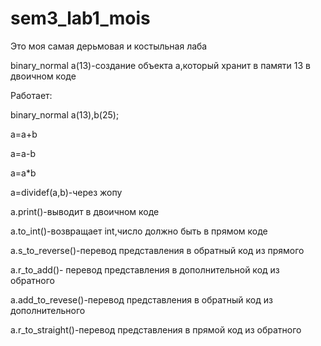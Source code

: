 # sem3_lab1_mois
Это моя самая дерьмовая и костыльная лаба

binary_normal a(13)-создание объекта а,который хранит в памяти 13 в двоичном коде

Работает:

binary_normal a(13),b(25);

a=a+b

a=a-b

a=a*b

a=dividef(a,b)-через жопу

a.print()-выводит в двоичном коде

a.to_int()-возвращает int,число должно быть в прямом коде

a.s_to_reverse()-перевод представления в обратный код из прямого

a.r_to_add()- перевод представления в дополнительной код из обратного

a.add_to_revese()-перевод представления в обратный код из дополнительного

a.r_to_straight()-перевод представления в прямой код из обратного

